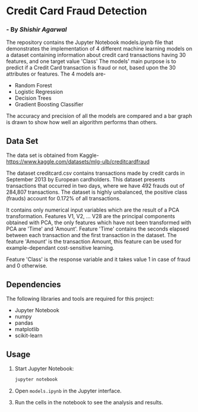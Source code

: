 # **Credit Card Fraud Detection**
### - By *Shishir Agarwal*

The repository contains the Jupyter Notebook models.ipynb file that demonstrates the implementation of 4 different machine learning models on a dataset containing information about credit card transactions having 30 features, and one target value 'Class'
The models' main purpose is to predict if a Credit Card transaction is fraud or not, based upon the 30 attributes or features.
The 4 models are-
- Random Forest
- Logistic Regression
- Decision Trees
- Gradient Boosting Classifier

The accuracy and precision of all the models are compared and a bar graph is drawn to show how well an algorithm performs than others.

## **Data Set**
The data set is obtained from Kaggle-
https://www.kaggle.com/datasets/mlg-ulb/creditcardfraud

The dataset creditcard.csv contains transactions made by credit cards in September 2013 by European cardholders.
This dataset presents transactions that occurred in two days, where we have 492 frauds out of 284,807 transactions. The dataset is highly unbalanced, the positive class (frauds) account for 0.172% of all transactions.

It contains only numerical input variables which are the result of a PCA transformation.
Features V1, V2, … V28 are the principal components obtained with PCA, the only features which have not been transformed with PCA are 'Time' and 'Amount'. 
Feature 'Time' contains the seconds elapsed between each transaction and the first transaction in the dataset. 
The feature 'Amount' is the transaction Amount, this feature can be used for example-dependant cost-sensitive learning. 

Feature 'Class' is the response variable and it takes value 1 in case of fraud and 0 otherwise.

## **Dependencies**

The following libraries and tools are required for this project:
- Jupyter Notebook
- numpy
- pandas
- matplotlib
- scikit-learn

## Usage

1. Start Jupyter Notebook:
    ```sh
    jupyter notebook
    ```

2. Open `models.ipynb` in the Jupyter interface.

3. Run the cells in the notebook to see the analysis and results.
